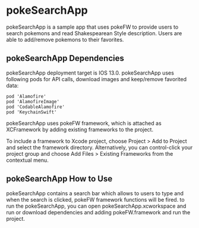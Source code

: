 # pokeSearchApp

pokeSearchApp is a sample app that uses pokeFW to provide users to search pokemons and read Shakespearean Style description. 
Users are able to add/remove pokemons to their favorites.

## pokeSearchApp Dependencies

pokeSearchApp deployment target is IOS 13.0. pokeSearchApp uses following pods for API calls, download images and keep/remove favorited data:
```
pod 'Alamofire'
pod 'AlamofireImage'
pod 'CodableAlamofire'
pod 'KeychainSwift'
```

pokeSearchApp uses pokeFW framework, which is attached as XCFramework by adding existing frameworks to the project.

To include a framework to Xcode project, choose Project > Add to Project and select the framework directory.
Alternatively, you can control-click your project group and choose Add Files > Existing Frameworks from the contextual menu.

## pokeSearchApp How to Use

pokeSearchApp contains a search bar which allows to users to type and when the search is clicked, pokeFW framework functions will be fired.
to run the pokeSearchApp, you can open pokeSearchApp.xcworkspace and run or download dependencies and adding pokeFW.framework and run the project.
